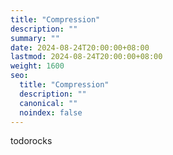 ```yaml
---
title: "Compression"
description: ""
summary: ""
date: 2024-08-24T20:00:00+08:00
lastmod: 2024-08-24T20:00:00+08:00
weight: 1600
seo:
  title: "Compression"
  description: ""
  canonical: ""
  noindex: false
---
```


todorocks
